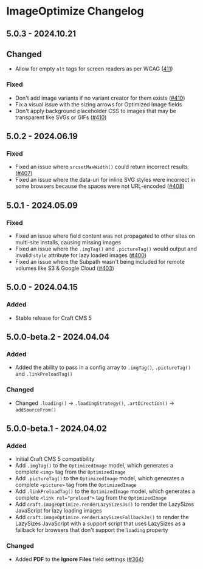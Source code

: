 # ImageOptimize Changelog

## 5.0.3 - 2024.10.21
## Changed
* Allow for empty `alt` tags for screen readers as per WCAG ([411](https://github.com/nystudio107/craft-imageoptimize/issues/411))

### Fixed
* Don't add image variants if no variant creator for them exists ([#410](https://github.com/nystudio107/craft-imageoptimize/issues/410))
* Fix a visual issue with the sizing arrows for Optimized Image fields
* Don't apply background placeholder CSS to images that may be transparent like SVGs or GIFs ([#410](https://github.com/nystudio107/craft-imageoptimize/issues/410))

## 5.0.2 - 2024.06.19
### Fixed
* Fixed an issue where `srcsetMaxWidth()` could return incorrect results ([#407](https://github.com/nystudio107/craft-imageoptimize/issues/407))
* Fixed an issue where the data-uri for inline SVG styles were incorrect in some browsers because the spaces were not URL-encoded ([#408](https://github.com/nystudio107/craft-imageoptimize/issues/408))

## 5.0.1 - 2024.05.09
### Fixed
* Fixed an issue where field content was not propagated to other sites on multi-site installs, causing missing images
* Fixed an issue where the `.imgTag()` and `.pictureTag()` would output and invalid `style` attribute for lazy loaded images ([#400](https://github.com/nystudio107/craft-imageoptimize/issues/400))
* Fixed an issue where the Subpath wasn't being included for remote volumes like S3 & Google Cloud ([#403](https://github.com/nystudio107/craft-imageoptimize/issues/403))

## 5.0.0 - 2024.04.15
### Added
* Stable release for Craft CMS 5

## 5.0.0-beta.2 - 2024.04.04
### Added
* Added the ability to pass in a config array to `.imgTag()`, `.pictureTag()` and `.linkPreloadTag()`

### Changed
* Changed `.loading()` → `.loadingStrategy()`, `.artDirection()` → `addSourceFrom()`

## 5.0.0-beta.1 - 2024.04.02
### Added
* Initial Craft CMS 5 compatibility
* Add `.imgTag()` to the `OptimizedImage` model, which generates a complete `<img>` tag from the `OptimizedImage`
* Add `.pictureTag()` to the `OptimizedImage` model, which generates a complete `<picture>` tag from the `OptimizedImage`
* Add `.linkPreloadTag()` to the `OptimizedImage` model, which generates a complete `<link rel="preload">` tag from the `OptimizedImage`
* Add `craft.imageOptimize.renderLazySizesJs()` to render the LazySizes JavaScript for lazy loading images
* Add `craft.imageOptimize.renderLazySizesFallbackJs()` to render the LazySizes JavaScript with a support script that uses LazySizes as a fallback for browsers that don't support the `loading` property

### Changed
* Added **PDF** to the **Ignore Files** field settings ([#364](https://github.com/nystudio107/craft-imageoptimize/issues/364))
